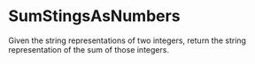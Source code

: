 # SumStingsAsNumbers
Given the string representations of two integers, return the string representation of the sum of those integers.
